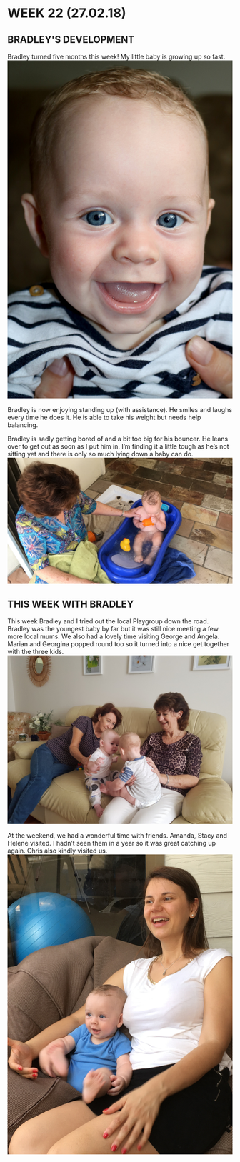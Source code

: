 # WEEK 22 (27.02.18)

## BRADLEY'S DEVELOPMENT
Bradley turned five months this week! My little baby is growing up so fast. 
![IMG_6776.jpg](IMG_6776.jpg "IMG_6776.jpg")

Bradley is now enjoying standing up (with assistance). He smiles and laughs every time he does it. He is able to take his weight but needs help balancing. 

Bradley is sadly getting bored of and a bit too big for his bouncer. He leans over to get out as soon as I put him in. I’m finding it a little tough as he’s not sitting yet and there is only so much lying down a baby can do. 
![003.jpg](003.jpg "003.jpg")

## THIS WEEK WITH BRADLEY
This week Bradley and I tried out the local Playgroup down the road. Bradley was the youngest baby by far but it was still nice meeting a few more local mums. We also had a lovely time visiting George and Angela. Marian and Georgina popped round too so it turned into a nice get together with the three kids. 
![004.jpg](004.jpg "004.jpg")

At the weekend, we had a wonderful time with friends. Amanda, Stacy and Helene visited. I hadn’t seen them in a year so it was great catching up again. Chris also kindly visited us. 
![IMG_7905.jpg](IMG_7905.jpg "IMG_7905.jpg")
